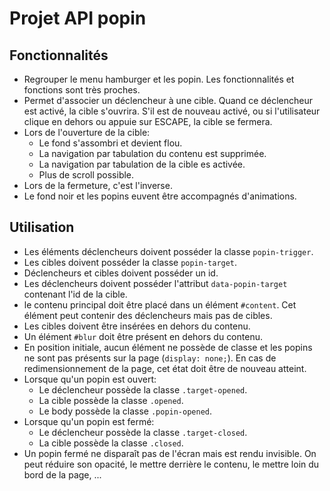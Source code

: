 # Projet API popin

## Fonctionnalités
- Regrouper le menu hamburger et les popin. Les fonctionnalités et fonctions sont très proches.
- Permet d'associer un déclencheur à une cible. Quand ce déclencheur est activé, la cible s'ouvrira. S'il est de nouveau activé, ou si l'utilisateur clique en dehors ou appuie sur ESCAPE, la cible se fermera.
- Lors de l'ouverture de la cible:
    - Le fond s'assombri et devient flou.
    - La navigation par tabulation du contenu est supprimée.
    - La navigation par tabulation de la cible es activée.
    - Plus de scroll possible.
- Lors de la fermeture, c'est l'inverse.
- Le fond noir et les popins euvent être accompagnés d'animations.

## Utilisation
- Les éléments déclencheurs doivent posséder la classe `popin-trigger`.
- Les cibles doivent posséder la classe `popin-target`.
- Déclencheurs et cibles doivent posséder un id.
- Les déclencheurs doivent posséder l'attribut `data-popin-target` contenant l'id de la cible.
- le contenu principal doit être placé dans un élément `#content`. Cet élément peut contenir des déclencheurs mais pas de cibles.
- Les cibles doivent être insérées en dehors du contenu.
- Un élément `#blur` doit être présent en dehors du contenu.
- En position initiale, aucun élément ne possède de classe et les popins ne sont pas présents sur la page (`display: none;`). En cas de redimensionnement de la page, cet état doit être de nouveau atteint.
- Lorsque qu'un popin est ouvert:
    - Le déclencheur possède la classe `.target-opened`.
    - La cible possède la classe `.opened`.
    - Le body possède la classe `.popin-opened`.
- Lorsque qu'un popin est fermé:
    - Le déclencheur possède la classe `.target-closed`.
    - La cible possède la classe `.closed`.
- Un popin fermé ne disparaît pas de l'écran mais est rendu invisible. On peut réduire son opacité, le mettre derrière le contenu, le mettre loin du bord de la page, ...
